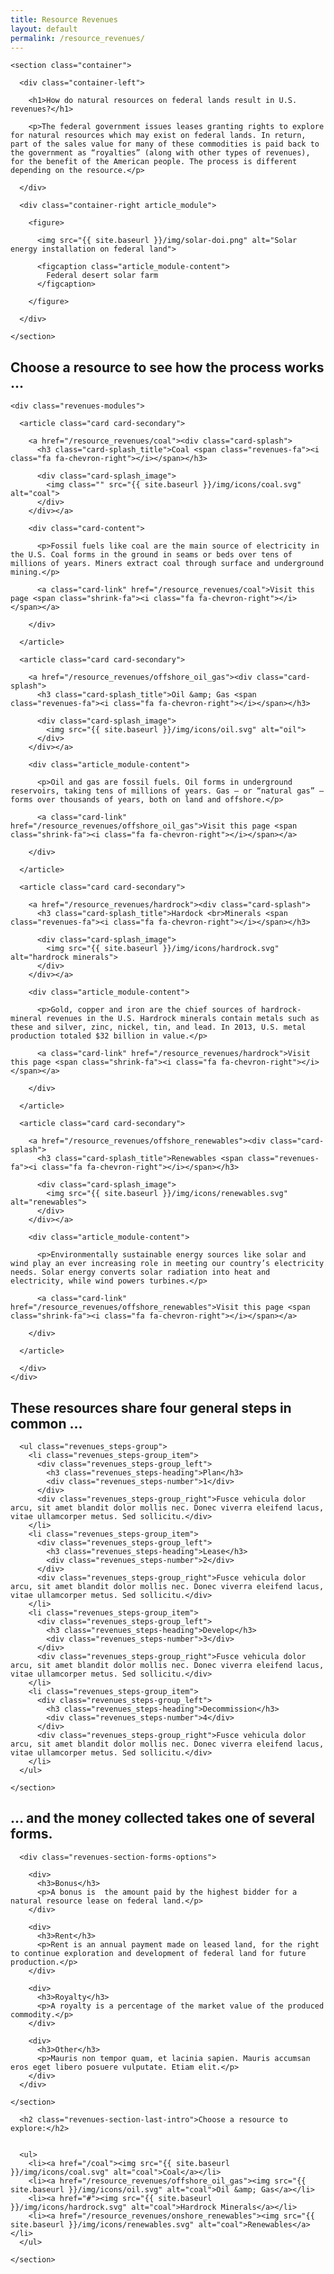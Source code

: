 ```yaml
---
title: Resource Revenues
layout: default
permalink: /resource_revenues/
---
```


<div class="communities">

  <div class="communities-intro revenues-intro">

    <section class="container">

      <div class="container-left">

        <h1>How do natural resources on federal lands result in U.S. revenues?</h1>

        <p>The federal government issues leases granting rights to explore for natural resources which may exist on federal lands. In return, part of the sales value for many of these commodities is paid back to the government as “royalties” (along with other types of revenues), for the benefit of the American people. The process is different depending on the resource.</p>

      </div>

      <div class="container-right article_module">

        <figure>

          <img src="{{ site.baseurl }}/img/solar-doi.png" alt="Solar energy installation on federal land">

          <figcaption class="article_module-content">
            Federal desert solar farm
          </figcaption>

        </figure>

      </div>

    </section>

  </div>


  <section class="slab-beta">
    <div class="container container-padded">
    <h2 class="h1">Choose a resource to see how the process works &#8230;</h2>

    <div class="revenues-modules">

      <article class="card card-secondary">

        <a href="/resource_revenues/coal"><div class="card-splash">
          <h3 class="card-splash_title">Coal <span class="revenues-fa"><i class="fa fa-chevron-right"></i></span></h3>

          <div class="card-splash_image">
            <img class="" src="{{ site.baseurl }}/img/icons/coal.svg" alt="coal">
          </div>
        </div></a>

        <div class="card-content">

          <p>Fossil fuels like coal are the main source of electricity in the U.S. Coal forms in the ground in seams or beds over tens of millions of years. Miners extract coal through surface and underground mining.</p>

          <a class="card-link" href="/resource_revenues/coal">Visit this page <span class="shrink-fa"><i class="fa fa-chevron-right"></i></span></a>

        </div>

      </article>

      <article class="card card-secondary">

        <a href="/resource_revenues/offshore_oil_gas"><div class="card-splash">
          <h3 class="card-splash_title">Oil &amp; Gas <span class="revenues-fa"><i class="fa fa-chevron-right"></i></span></h3>

          <div class="card-splash_image">
            <img src="{{ site.baseurl }}/img/icons/oil.svg" alt="oil">
          </div>
        </div></a>

        <div class="article_module-content">

          <p>Oil and gas are fossil fuels. Oil forms in underground reservoirs, taking tens of millions of years. Gas – or “natural gas” – forms over thousands of years, both on land and offshore.</p>

          <a class="card-link" href="/resource_revenues/offshore_oil_gas">Visit this page <span class="shrink-fa"><i class="fa fa-chevron-right"></i></span></a>

        </div>

      </article>

      <article class="card card-secondary">

        <a href="/resource_revenues/hardrock"><div class="card-splash">
          <h3 class="card-splash_title">Hardock <br>Minerals <span class="revenues-fa"><i class="fa fa-chevron-right"></i></span></h3>

          <div class="card-splash_image">
            <img src="{{ site.baseurl }}/img/icons/hardrock.svg" alt="hardrock minerals">
          </div>
        </div></a>

        <div class="article_module-content">

          <p>Gold, copper and iron are the chief sources of hardrock-mineral revenues in the U.S. Hardrock minerals contain metals such as these and silver, zinc, nickel, tin, and lead. In 2013, U.S. metal production totaled $32 billion in value.</p>

          <a class="card-link" href="/resource_revenues/hardrock">Visit this page <span class="shrink-fa"><i class="fa fa-chevron-right"></i></span></a>

        </div>

      </article>

      <article class="card card-secondary">

        <a href="/resource_revenues/offshore_renewables"><div class="card-splash">
          <h3 class="card-splash_title">Renewables <span class="revenues-fa"><i class="fa fa-chevron-right"></i></span></h3>

          <div class="card-splash_image">
            <img src="{{ site.baseurl }}/img/icons/renewables.svg" alt="renewables">
          </div>
        </div></a>

        <div class="article_module-content">

          <p>Environmentally sustainable energy sources like solar and wind play an ever increasing role in meeting our country’s electricity needs. Solar energy converts solar radiation into heat and electricity, while wind powers turbines.</p>

          <a class="card-link" href="/resource_revenues/offshore_renewables">Visit this page <span class="shrink-fa"><i class="fa fa-chevron-right"></i></span></a>

        </div>

      </article>

      </div>
    </div>
  </section>

  <div class="slab-charlie revenues-section-steps">
    <section class="container container-padded">
      <h1>These resources share four general steps in common &#8230;</h1>

      <ul class="revenues_steps-group">
        <li class="revenues_steps-group_item">
          <div class="revenues_steps-group_left">
            <h3 class="revenues_steps-heading">Plan</h3>
            <div class="revenues_steps-number">1</div>
          </div>
          <div class="revenues_steps-group_right">Fusce vehicula dolor arcu, sit amet blandit dolor mollis nec. Donec viverra eleifend lacus, vitae ullamcorper metus. Sed sollicitu.</div>
        </li>
        <li class="revenues_steps-group_item">
          <div class="revenues_steps-group_left">
            <h3 class="revenues_steps-heading">Lease</h3>
            <div class="revenues_steps-number">2</div>
          </div>
          <div class="revenues_steps-group_right">Fusce vehicula dolor arcu, sit amet blandit dolor mollis nec. Donec viverra eleifend lacus, vitae ullamcorper metus. Sed sollicitu.</div>
        </li>
        <li class="revenues_steps-group_item">
          <div class="revenues_steps-group_left">
            <h3 class="revenues_steps-heading">Develop</h3>
            <div class="revenues_steps-number">3</div>
          </div>
          <div class="revenues_steps-group_right">Fusce vehicula dolor arcu, sit amet blandit dolor mollis nec. Donec viverra eleifend lacus, vitae ullamcorper metus. Sed sollicitu.</div>
        </li>
        <li class="revenues_steps-group_item">
          <div class="revenues_steps-group_left">
            <h3 class="revenues_steps-heading">Decommission</h3>
            <div class="revenues_steps-number">4</div>
          </div>
          <div class="revenues_steps-group_right">Fusce vehicula dolor arcu, sit amet blandit dolor mollis nec. Donec viverra eleifend lacus, vitae ullamcorper metus. Sed sollicitu.</div>
        </li>
      </ul>

    </section>
  </div>

  <div class="revenues-section-forms">
    <section class="container">
      <h2 class="h1">&#8230; and the money collected takes one of several forms.</h2>

      <div class="revenues-section-forms-options">

        <div>
          <h3>Bonus</h3>
          <p>A bonus is  the amount paid by the highest bidder for a natural resource lease on federal land.</p>
        </div>

        <div>
          <h3>Rent</h3>
          <p>Rent is an annual payment made on leased land, for the right to continue exploration and development of federal land for future production.</p>
        </div>

        <div>
          <h3>Royalty</h3>
          <p>A royalty is a percentage of the market value of the produced commodity.</p>
        </div>

        <div>
          <h3>Other</h3>
          <p>Mauris non tempor quam, et lacinia sapien. Mauris accumsan eros eget libero posuere vulputate. Etiam elit.</p>
        </div>
      </div>

    </section>
  </div>

  <div class="revenues-section-last">
    <section class="container">

      <h2 class="revenues-section-last-intro">Choose a resource to explore:</h2>


      <ul>
        <li><a href="/coal"><img src="{{ site.baseurl }}/img/icons/coal.svg" alt="coal">Coal</a></li>
        <li><a href="/resource_revenues/offshore_oil_gas"><img src="{{ site.baseurl }}/img/icons/oil.svg" alt="coal">Oil &amp; Gas</a></li>
        <li><a href="#"><img src="{{ site.baseurl }}/img/icons/hardrock.svg" alt="coal">Hardrock Minerals</a></li>
        <li><a href="/resource_revenues/onshore_renewables"><img src="{{ site.baseurl }}/img/icons/renewables.svg" alt="coal">Renewables</a></li>
      </ul>

    </section>
  </div>


</div>
